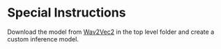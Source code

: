# Special Instructions
Download the model from [Wav2Vec2](https://huggingface.co/facebook/wav2vec2-base-960h) in the top level folder and create a custom inference model.
